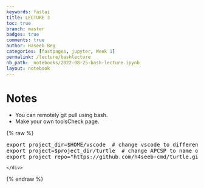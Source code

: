 ```yaml
---
keywords: fastai
title: LECTURE 3
toc: true
branch: master
badges: true
comments: true
author: Haseeb Beg
categories: [fastpages, jupyter, Week 1] 
permalink: /lecture/bashlecture
nb_path: _notebooks/2022-08-25-bash-lecture.ipynb
layout: notebook
---
```


<!--
#################################################
### THIS FILE WAS AUTOGENERATED! DO NOT EDIT! ###
#################################################
# file to edit: _notebooks/2022-08-25-bash-lecture.ipynb
-->

<div class="container" id="notebook-container">
        
<div class="cell border-box-sizing text_cell rendered"><div class="inner_cell">
<div class="text_cell_render border-box-sizing rendered_html">
<h1 id="Notes">Notes<a class="anchor-link" href="#Notes"> </a></h1><ul>
<li>You can remotely git pull using bash.</li>
<li>Make your own toolsCheck page.</li>
</ul>

</div>
</div>
</div>
    {% raw %}
    
<div class="cell border-box-sizing code_cell rendered">
<div class="input">

<div class="inner_cell">
    <div class="input_area">
<div class=" highlight hl-python"><pre><span></span><span class="n">export</span> <span class="n">project_dir</span><span class="o">=</span><span class="err">$</span><span class="n">HOME</span><span class="o">/</span><span class="n">vscode</span>  <span class="c1"># change vscode to different name to test git clone</span>
<span class="n">export</span> <span class="n">project</span><span class="o">=</span><span class="err">$</span><span class="n">project_dir</span><span class="o">/</span><span class="n">turtle</span>  <span class="c1"># change APCSP to name of project from git clone</span>
<span class="n">export</span> <span class="n">project_repo</span><span class="o">=</span><span class="s2">&quot;https://github.com/h4seeb-cmd/turtle.git&quot;</span>  <span class="c1"># change to project of choice</span>
</pre></div>

    </div>
</div>
</div>

</div>
    {% endraw %}

</div>
 

